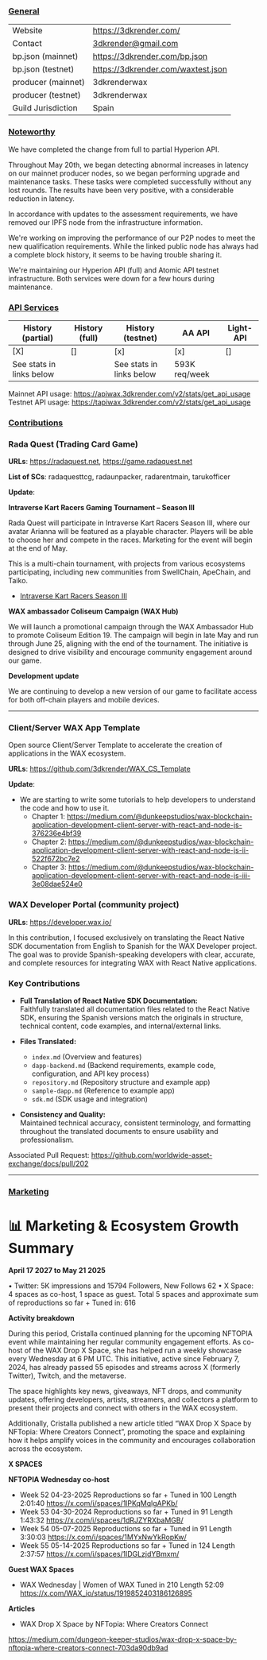 ### <ins>General</ins>

|                    |                                    |
| ------------------ | ---------------------------------- |
| Website            | https://3dkrender.com/             |
| Contact            | 3dkrender@gmail.com                |
| bp.json (mainnet)  | https://3dkrender.com/bp.json      |
| bp.json (testnet)  | https://3dkrender.com/waxtest.json |
| producer (mainnet) | 3dkrenderwax                       |
| producer (testnet) | 3dkrenderwax                       |
| Guild Jurisdiction | Spain                              |

### <ins>Noteworthy</ins>

We have completed the change from full to partial Hyperion API.

Throughout May 20th, we began detecting abnormal increases in latency on our mainnet producer nodes, so we began performing upgrade and maintenance tasks. These tasks were completed successfully without any lost rounds. The results have been very positive, with a considerable reduction in latency.

In accordance with updates to the assessment requirements, we have removed our IPFS node from the infrastructure information.

We're working on improving the performance of our P2P nodes to meet the new qualification requirements. While the linked public node has always had a complete block history, it seems to be having trouble sharing it.

We're maintaining our Hyperion API (full) and Atomic API testnet infrastructure. Both services were down for a few hours during maintenance.

### <ins>API Services</ins>

| History (partial)        | History (full) | History (testnet)        | AA API        | Light-API |
| ------------------------ | -------------- | ------------------------ | ------------- | --------- |
| [X]                      | []             | [x]                      | [x]           | []        |
| See stats in links below |                | See stats in links below | 593K req/week |           |

Mainnet API usage: https://apiwax.3dkrender.com/v2/stats/get_api_usage
Testnet API usage: https://tapiwax.3dkrender.com/v2/stats/get_api_usage

### <ins>Contributions</ins>

### Rada Quest (Trading Card Game)

**URLs**: https://radaquest.net, https://game.radaquest.net

**List of SCs**: radaquesttcg, radaunpacker, radarentmain, tarukofficer

**Update**:

**Intraverse Kart Racers Gaming Tournament – Season III**

Rada Quest will participate in Intraverse Kart Racers Season III, where our avatar Arianna will be featured as a playable character. Players will be able to choose her and compete in the races. Marketing for the event will begin at the end of May.

This is a multi-chain tournament, with projects from various ecosystems participating, including new communities from SwellChain, ApeChain, and Taiko.

- [Intraverse Kart Racers Season III](https://x.com/intraVerse_Game/status/1920868175857565751)

**WAX ambassador Coliseum Campaign (WAX Hub)**

We will launch a promotional campaign through the WAX Ambassador Hub to promote Coliseum Edition 19. The campaign will begin in late May and run through June 25, aligning with the end of the tournament. The initiative is designed to drive visibility and encourage community engagement around our game.

**Development update**

We are continuing to develop a new version of our game to facilitate access for both off-chain players and mobile devices.


---

### Client/Server WAX App Template

Open source Client/Server Template to accelerate the creation of applications in the WAX ecosystem.

**URLs**: https://github.com/3dkrender/WAX_CS_Template

**Update**:

- We are starting to write some tutorials to help developers to understand the code and how to use it.
  - Chapter 1: https://medium.com/@dunkeepstudios/wax-blockchain-application-development-client-server-with-react-and-node-js-376236e4bf39
  - Chapter 2: https://medium.com/@dunkeepstudios/wax-blockchain-application-development-client-server-with-react-and-node-js-ii-522f672bc7e2
  - Chapter 3: https://medium.com/@dunkeepstudios/wax-blockchain-application-development-client-server-with-react-and-node-js-iii-3e08dae524e0

### WAX Developer Portal (community project)

**URLs**: https://developer.wax.io/

In this contribution, I focused exclusively on translating the React Native SDK documentation from English to Spanish for the WAX Developer project. The goal was to provide Spanish-speaking developers with clear, accurate, and complete resources for integrating WAX with React Native applications.

### Key Contributions

- **Full Translation of React Native SDK Documentation:**  
  Faithfully translated all documentation files related to the React Native SDK, ensuring the Spanish versions match the originals in structure, technical content, code examples, and internal/external links.

- **Files Translated:**
  - `index.md` (Overview and features)
  - `dapp-backend.md` (Backend requirements, example code, configuration, and API key process)
  - `repository.md` (Repository structure and example app)
  - `sample-dapp.md` (Reference to example app)
  - `sdk.md` (SDK usage and integration)

- **Consistency and Quality:**  
  Maintained technical accuracy, consistent terminology, and formatting throughout the translated documents to ensure usability and professionalism.

Associated Pull Request: https://github.com/worldwide-asset-exchange/docs/pull/202

---

### <ins>Marketing</ins>

# 📊 Marketing & Ecosystem Growth Summary

**April 17 2027 to May 21 2025**

•	Twitter: 5K impressions and 15794 Followers, New Follows 62
•	X Space:  4 spaces as co-host, 1 space as guest. Total 5 spaces and approximate sum of reproductions so far + Tuned in: 616


**Activity breakdown**

During this period, Cristalla continued planning for the upcoming NFTOPIA event while maintaining her regular community engagement efforts. As co-host of the WAX Drop X Space, she has helped run a weekly showcase every Wednesday at 6 PM UTC. This initiative, active since February 7, 2024, has already passed 55 episodes and streams across X (formerly Twitter), Twitch, and the metaverse.

The space highlights key news, giveaways, NFT drops, and community updates, offering developers, artists, streamers, and collectors a platform to present their projects and connect with others in the WAX ecosystem.

Additionally, Cristalla published a new article titled “WAX Drop X Space by NFTopia: Where Creators Connect”, promoting the space and explaining how it helps amplify voices in the community and encourages collaboration across the ecosystem.

**X SPACES**

**NFTOPIA Wednesday co-host**

- Week 52 04-23-2025 Reproductions so far + Tuned in 100 Length 2:01:40
  https://x.com/i/spaces/1lPKqMqlgAPKb/
- Week 53 04-30-2024 Reproductions so far + Tuned in 91 Length 1:43:32
  https://x.com/i/spaces/1dRJZYRXbaMGB/
- Week 54 05-07-2025 Reproductions so far + Tuned in 91 Length 3:30:03
  https://x.com/i/spaces/1MYxNwYkRopKw/ 
- Week 55 05-14-2025 Reproductions so far + Tuned in 124 Length 2:37:57
  https://x.com/i/spaces/1lDGLzjdYBmxm/ 

**Guest WAX Spaces**

- WAX Wednesday | Women of WAX Tuned in 210 Length 52:09
  https://x.com/WAX_io/status/1919852403186126895 


**Articles**

- WAX Drop X Space by NFTopia: Where Creators Connect

https://medium.com/dungeon-keeper-studios/wax-drop-x-space-by-nftopia-where-creators-connect-703da90db9ad
